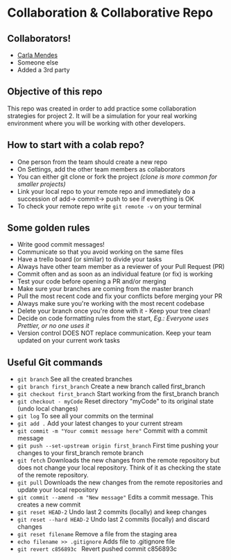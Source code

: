 # Collaboration & Collaborative Repo

## Collaborators!
* [Carla Mendes](https://github.com/carlarsmendes/)
* Someone else
* Added a 3rd party

## Objective of this repo

This repo was created in order to add practice some collaboration strategies for project 2.
It will be a simulation for your real working environment where you will be working with other developers.

## How to start with a colab repo?

* One person from the team should create a new repo
* On Settings, add the other team members as collaborators
* You can either git clone or fork the project *(clone is more common for smaller projects)*
* Link your local repo to your remote repo and immediately do a succession of add-> commit-> push to see if everything is OK
* To check your remote repo write ```git remote -v``` on your terminal

## Some golden rules

* Write good commit messages!
* Communicate so that you avoid working on the same files
* Have a trello board (or similar) to divide your tasks
* Always have other team member as a reviewer of your Pull Request (PR)
* Commit often and as soon as an individual feature (or fix) is working
* Test your code before opening a PR and/or merging
* Make sure your branches are coming from the master branch
* Pull the most recent code and fix your conflicts before merging your PR
* Always make sure you're working with the most recent codebase
* Delete your branch once you're done with it - Keep your tree clean!
* Decide on code formatting rules from the start, *Eg.: Everyone uses Prettier, or no one uses it*
* Version control DOES NOT replace communication. Keep your team updated on your current work tasks

## Useful Git commands

* ```git branch``` See all the created branches
* ```git branch first_branch``` Create a new branch called first_branch
* ```git checkout first_branch``` Start working from the first_branch branch
* ```git checkout - myCode``` Reset directory "myCode" to its original state (undo local changes)
* ```git log``` To see all your commits on the terminal
* ```git add .``` Add your latest changes to your current stream
* ```git commit -m "Your commit message here"``` Commit with a commit message
* ```git push --set-upstream origin first_branch``` First time pushing your changes to your first_branch remote branch
* ```git fetch``` Downloads the new changes from the remote repository but does not change your local repository. Think of it as checking the state of the remote repository.
* ```git pull``` Downloads the new changes from the remote repositories and update your local repository
* ```git commit --amend -m "New message"```  Edits a commit message. This creates a new commit
* ```git reset HEAD-2``` Undo last 2 commits (locally) and keep changes
* ```git reset --hard HEAD-2``` Undo last 2 commits (locally) and discard changes
* ```git reset filename``` Remove a file from the staging area
* ```echo filename >> .gitignore``` Adds file to .gitignore file
* ```git revert c856893c ``` Revert pushed commit c856893c
